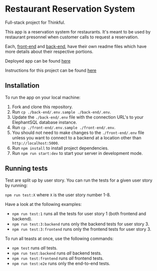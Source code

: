 # Restaurant Reservation System  
  
  Full-stack project for Thinkful.  
    
  This app is a reservation system for restaurants. It's meant to be used by restaurant presonnel when customer calls to request a reservation.  
  
  Each, [front-end](/front-end) and [back-end](/back-end), have their own readme files which have more details about their respective portions.  
  
  Deployed app can be found [here](https://reserve-frontend.herokuapp.com/)  
  
  Instructions for this project can be found [here](/instructions.md)  
  
  
## Installation  
To run the app on your local machine:  

1. Fork and clone this repository.
1. Run `cp ./back-end/.env.sample ./back-end/.env`.
1. Update the `./back-end/.env` file with the connection URL's to your ElephantSQL database instance.
1. Run `cp ./front-end/.env.sample ./front-end/.env`.
1. You should not need to make changes to the `./front-end/.env` file unless you want to connect to a backend at a location other than `http://localhost:5000`.
1. Run `npm install` to install project dependencies.
1. Run `npm run start:dev` to start your server in development mode.  

## Running tests  
Test are split up by user story. You can run the tests for a given user story by running:

`npm run test:X` where `X` is the user story number 1-8.

Have a look at the following examples:

- `npm run test:1` runs all the tests for user story 1 (both frontend and backend).
- `npm run test:3:backend` runs only the backend tests for user story 3.
- `npm run test:3:frontend` runs only the frontend tests for user story 3.  

To run all teasts at once, use the following commands:  

- `npm test` runs _all_ tests.
- `npm run test:backend` runs _all_ backend tests.
- `npm run test:frontend` runs _all_ frontend tests.
- `npm run test:e2e` runs only the end-to-end tests.  

  
